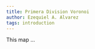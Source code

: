 ```yaml
---
title: Primera Division Voronoi
author: Ezequiel A. Alvarez
tags: introduction
---
```


<div id="container"></div>

This map ...

<script src="/js/topojson.min.js"></script>
<script src="/js/provincias-voronoi.js"></script>
